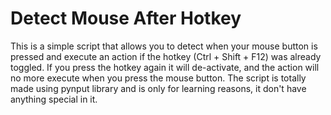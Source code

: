 # Detect Mouse After Hotkey

This is a simple script that allows you to detect when your mouse button is pressed and execute an action if the hotkey (Ctrl + Shift + F12) was already toggled. If you press the hotkey again it will de-activate, and the action will no more execute when you press the mouse button. The script is totally made using pynput library and is only for learning reasons, it don't have anything special in it.
